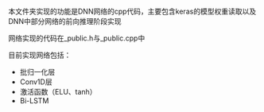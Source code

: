 # 

本文件夹实现的功能是DNN网络的cpp代码，主要包含keras的模型权重读取以及DNN中部分网络的前向推理阶段实现

网络实现的代码在_public.h与_public.cpp中

目前实现网络包括：

- 批归一化层
- Conv1D层
- 激活函数（ELU、tanh）
- Bi-LSTM
